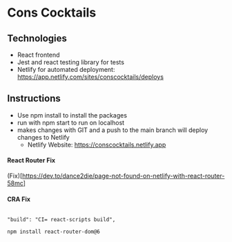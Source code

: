 # Cons Cocktails

## Technologies
* React frontend
* Jest and react testing library for tests
* Netlify for automated deployment: https://app.netlify.com/sites/conscocktails/deploys
    
## Instructions
* Use npm install to install the packages 
* run with npm start to run on localhost
* makes changes with GIT and a push to the main branch will deploy changes to Netlify
    * Netlify Website:  https://conscocktails.netlify.app
#### React Router Fix

(Fix)[https://dev.to/dance2die/page-not-found-on-netlify-with-react-router-58mc]

#### CRA Fix

```

"build": "CI= react-scripts build",

```

```sh
npm install react-router-dom@6
```
